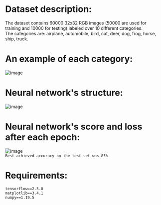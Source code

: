 # Dataset description:  
The dataset contains 60000 32x32 RGB images (50000 are used for training and 10000 for testing) labeled over 10 different categories.  
The categories are: airplane, automobile, bird, cat, deer, dog, frog, horse, ship, truck.  
# An example of each category:  
![image](https://user-images.githubusercontent.com/72389636/124950678-ecb12e80-e012-11eb-9ab3-7d412bfb452a.png)  
# Neural network's structure:  
![image](https://user-images.githubusercontent.com/72389636/126071949-056a2122-ddb0-463d-b81b-2bd8f8b1e4e8.png)  
# Neural network's score and loss after each epoch:  
![image](https://user-images.githubusercontent.com/72389636/126071884-5a51db63-2e09-43da-bd0f-ade902bb81b9.png)   
```Best achieved accuracy on the test set was 85%```  
# Requirements:  
```tensorflow==2.5.0```  
```matplotlib==3.4.1```  
```numpy==1.19.5```  
